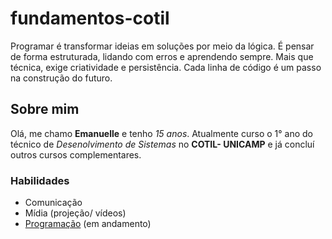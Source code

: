 # fundamentos-cotil 

Programar é transformar ideias em soluções por meio da lógica.
É pensar de forma estruturada, lidando com erros e aprendendo sempre.
Mais que técnica, exige criatividade e persistência.
Cada linha de código é um passo na construção do futuro.

## Sobre mim
Olá, me chamo **Emanuelle** e tenho *15 anos*.
Atualmente curso o 1° ano do técnico de *Desenolvimento de Sistemas* no **COTIL- UNICAMP** e já concluí outros cursos complementares. 

### Habilidades

* Comunicação
* Mídia (projeção/ vídeos)
* [Programação](https://pt.wikipedia.org/wiki/Programação_de_computadores) (em andamento)








